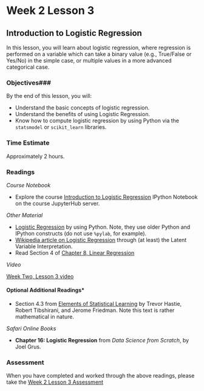 # Week 2 Lesson 3 #
## Introduction to Logistic Regression ##

In this lesson, you will learn about logistic regression, where regression is performed on a variable which can take a binary value (e.g., True/False or Yes/No) in the simple case, or multiple values in a more advanced categorical case.


### Objectives###
By the end of this lesson, you will:

- Understand the basic concepts of logistic regression.
- Understand the benefits of using Logistic Regression.
- Know how to compute logistic regression by using Python via the `statsmodel` or `scikit_learn` libraries.

### Time Estimate ###
Approximately 2 hours.

### Readings ###

_Course Notebook_

- Explore the course [Introduction to Logistic Regression][intro2lr]
  IPython Notebook on the course JupyterHub server.

_Other Material_

- [Logistic Regression][lr] by using Python. Note, they use older Python and IPython constructs (do not use `%pylab`, for example).
- [Wikipedia article on Logistic Regression][wlog] through (at least) the Latent Variable Interpretation.
- Read Section 4 of [Chapter 8, Linear Regression][blr]

_Video_

[Week Two, Lesson 3 video][lv]

#### Optional Additional Readings*

- Section 4.3 from [Elements of Statistical Learning][esl] by Trevor
  Hastie, Robert Tibshirani, and Jerome Friedman. Note this text is rather
  mathematical in nature.

_Safari Online Books_

- **Chapter 16: Logistic Regression** from _Data Science from Scratch_, by Joel Grus.

### Assessment ###

When you have completed and worked through the above readings, please take the [Week 2 Lesson 3 Assessment][wa]

[lv]: http://mediaspace.illinois.edu
[intro2lr]: ../notebooks/intro2lr.ipynb

[lr]: http://blog.yhat.com/posts/logistic-regression-and-python.html
[wlog]: https://en.wikipedia.org/wiki/Logistic_regression
[blr]: https://www.openintro.org/download.php?file=os2_08&amp;referrer=/stat/textbook/textbook_os2_chapters.php
[isl]: http://www-bcf.usc.edu/~gareth/ISL/
[esl]: http://statweb.stanford.edu/~tibs/ElemStatLearn/
[wa]: https://learn.illinois.edu/mod/quiz/view.php?id=1844385

